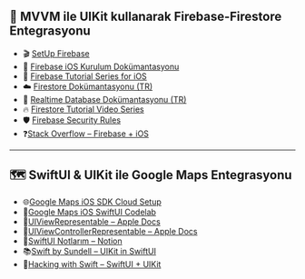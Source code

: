
## 🔗 MVVM ile UIKit kullanarak Firebase-Firestore Entegrasyonu


- 🎬 [SetUp Firebase](https://youtu.be/F9Gs_pfT3hs?si=YDt3-q03Q72Xmgza)
- 📄 [Firebase iOS Kurulum Dokümantasyonu](https://firebase.google.com/docs/ios/setup?hl=tr)
- 📱 [Firebase Tutorial Series for iOS](https://youtube.com/playlist?list=PLMRqhzcHGw1ZRUB86rmNqG15Sr5jV-2NU&si=a1gEwR82H1owFUMN)
- ☁️ [Firestore Dokümantasyonu (TR)](https://firebase.google.com/docs/firestore?hl=tr)
- 🔁 [Realtime Database Dokümantasyonu (TR)](https://firebase.google.com/docs/database?hl=tr)
- 🔥 [Firestore Tutorial Video Series](https://youtube.com/playlist?list=PLl-K7zZEsYLluG5MCVEzXAQ7ACZBCuZgZ&si=78BctcAytdSqiGjK)
- 🛡 [Firebase Security Rules](https://firebase.google.com/docs/rules?hl=tr)
- ❓[Stack Overflow – Firebase + iOS](https://stackoverflow.com/questions/tagged/firebase+ios)

---

## 🗺️ SwiftUI & UIKit ile Google Maps Entegrasyonu
 
- 🌐[Google Maps iOS SDK Cloud Setup](https://developers.google.com/maps/documentation/ios-sdk/cloud-setup)
- 🧪[Google Maps iOS SwiftUI Codelab](https://developers.google.com/codelabs/maps-platform/maps-platform-ios-swiftui#0)  
- 🧱[UIViewRepresentable – Apple Docs](https://developer.apple.com/documentation/swiftui/uiviewrepresentable)  
- 🧩[UIViewControllerRepresentable – Apple Docs](https://developer.apple.com/documentation/swiftui/uiviewcontrollerrepresentable)  
- 📝[SwiftUI Notlarım – Notion](https://durmaz.notion.site/SwiftUI-Notlar-m-890f217350a8465885c160c801e985b4)  
- 📚[Swift by Sundell – UIKit in SwiftUI]( https://www.swiftbysundell.com/articles/uikit-in-swiftui/)  
- 🚀[Hacking with Swift – SwiftUI + UIKit]( https://www.hackingwithswift.com/quick-start/swiftui/how-to-integrate-uikit-with-swiftui)  
